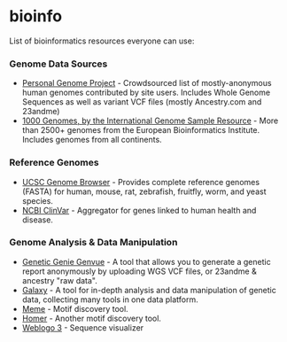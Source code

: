 # bioinfo
List of bioinformatics resources everyone can use:

### Genome Data Sources

* [Personal Genome Project](https://my.pgp-hms.org/public_genetic_data) - Crowdsourced list of mostly-anonymous human genomes contributed by site users. Includes Whole Genome Sequences as well as variant VCF files (mostly Ancestry.com and 23andme)
* [1000 Genomes, by the International Genome Sample Resource](ftp://ftp.1000genomes.ebi.ac.uk/vol1/ftp/) - More than 2500+ genomes from the European Bioinformatics Institute. Includes genomes from all continents.

### Reference Genomes

* [UCSC Genome Browser](https://genome-asia.ucsc.edu/cgi-bin/hgGateway) - Provides complete reference genomes (FASTA) for human, mouse, rat, zebrafish, fruitfly, worm, and yeast species.
* [NCBI ClinVar](https://www.ncbi.nlm.nih.gov/clinvar/) - Aggregator for genes linked to human health and disease.

### Genome Analysis & Data Manipulation

* [Genetic Genie Genvue](https://genvue.geneticgenie.org/) - A tool that allows you to generate a genetic report anonymously by uploading WGS VCF files, or 23andme & ancestry "raw data".
* [Galaxy](https://usegalaxy.org/) - A tool for in-depth analysis and data manipulation of genetic data, collecting many tools in one data platform.
* [Meme](http://meme-suite.org/tools/meme) - Motif discovery tool.
* [Homer](http://homer.ucsd.edu/homer/motif/) - Another motif discovery tool.
* [Weblogo 3](http://weblogo.threeplusone.com/) - Sequence visualizer
